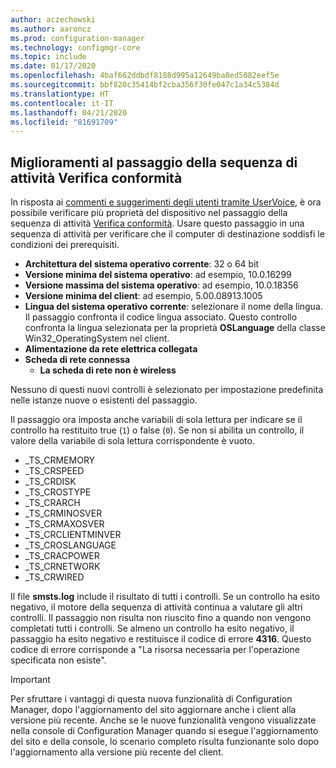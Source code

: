```yaml
---
author: aczechowski
ms.author: aaroncz
ms.prod: configuration-manager
ms.technology: configmgr-core
ms.topic: include
ms.date: 01/17/2020
ms.openlocfilehash: 4baf662ddbdf8188d995a12649ba8ed5082eef5e
ms.sourcegitcommit: bbf820c35414bf2cba356f30fe047c1a34c5384d
ms.translationtype: HT
ms.contentlocale: it-IT
ms.lasthandoff: 04/21/2020
ms.locfileid: "81691709"
---
```

## <a name="improvements-to-check-readiness-task-sequence-step"></a><a name="bkmk_tsready"></a> Miglioramenti al passaggio della sequenza di attività Verifica conformità

<!--6005561-->

In risposta ai [commenti e suggerimenti degli utenti tramite UserVoice](https://configurationmanager.uservoice.com/forums/300492-ideas/suggestions/11011230-add-battery-power-state-check-to-task-sequence-c), è ora possibile verificare più proprietà del dispositivo nel passaggio della sequenza di attività [Verifica conformità](../../../../../osd/understand/task-sequence-steps.md#BKMK_CheckReadiness). Usare questo passaggio in una sequenza di attività per verificare che il computer di destinazione soddisfi le condizioni dei prerequisiti.

- **Architettura del sistema operativo corrente**: 32 o 64 bit
- **Versione minima del sistema operativo**: ad esempio, 10.0.16299
- **Versione massima del sistema operativo**: ad esempio, 10.0.18356
- **Versione minima del client**: ad esempio, 5.00.08913.1005
- **Lingua del sistema operativo corrente**: selezionare il nome della lingua. Il passaggio confronta il codice lingua associato. Questo controllo confronta la lingua selezionata per la proprietà **OSLanguage** della classe Win32_OperatingSystem nel client.
- **Alimentazione da rete elettrica collegata**
- **Scheda di rete connessa**
  - **La scheda di rete non è wireless**

Nessuno di questi nuovi controlli è selezionato per impostazione predefinita nelle istanze nuove o esistenti del passaggio.

Il passaggio ora imposta anche variabili di sola lettura per indicare se il controllo ha restituito true (`1`) o false (`0`). Se non si abilita un controllo, il valore della variabile di sola lettura corrispondente è vuoto.

- _TS_CRMEMORY
- _TS_CRSPEED
- _TS_CRDISK
- _TS_CROSTYPE
- _TS_CRARCH
- _TS_CRMINOSVER
- _TS_CRMAXOSVER
- _TS_CRCLIENTMINVER
- _TS_CROSLANGUAGE
- _TS_CRACPOWER
- _TS_CRNETWORK
- _TS_CRWIRED

Il file **smsts.log** include il risultato di tutti i controlli. Se un controllo ha esito negativo, il motore della sequenza di attività continua a valutare gli altri controlli. Il passaggio non risulta non riuscito fino a quando non vengono completati tutti i controlli. Se almeno un controllo ha esito negativo, il passaggio ha esito negativo e restituisce il codice di errore **4316**. Questo codice di errore corrisponde a "La risorsa necessaria per l'operazione specificata non esiste".

> [!IMPORTANT]
> Per sfruttare i vantaggi di questa nuova funzionalità di Configuration Manager, dopo l'aggiornamento del sito aggiornare anche i client alla versione più recente. Anche se le nuove funzionalità vengono visualizzate nella console di Configuration Manager quando si esegue l'aggiornamento del sito e della console, lo scenario completo risulta funzionante solo dopo l'aggiornamento alla versione più recente del client.
